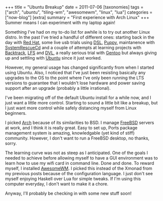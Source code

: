 +++
title = "Ubuntu Breakup"
date = 2011-07-06
[taxonomies]
tags = ["arch", "ubuntu", "tiling-wm", "awesomewm", "linux", "lua"]
categories = ["now-blog"]
[extra]
summary = "First experience with Arch Linux"
+++
Summer means I can experiment with my laptop again!

Something I've had on my to-do list for awhile is to try out another Linux distro. In the past I've tried a handful of different ones: starting back in the day with [Red Hat][redhat-linux], some live usb trials using [DSL][damn-small-linux], [Puppy][puppy-linux], maintanence with [SystemRescueCd][sysrescue] and a couple of attempts at learning projects with [Backtrack][backtrack-linux], [LFS][linux-from-scratch] and [DVL][damn-vulnerable-linux], a really serious trial with [Gentoo][gentoo] but always giving up and settling with [Ubuntu][ubuntu] since it just worked.

However, my general usage has changed significantly from when I started using Ubuntu. Also, I noticed that I've just been resisting basically any upgrades to the OS to the point where I've only been running the LTS versions to guarantee that I wouldn't lose hardware and power saving support after an upgrade (probably a little irrational).

I've been migrating off of the default Ubuntu install for a while now, and I just want a little more control. Starting to sound a little bit like a breakup, but I just want more control while safely distancing myself from Linux beginners.

I picked [Arch][arch-linux] because of its similarities to BSD. I manage [FreeBSD][freebsd] servers at work, and I think it is really great. Easy to set up, Ports package management system is amazing, knowledgable (yet kind of stiff) community. However, I don't want to run a FreeBSD desktop, no thanks, sorry.

The learning curve was not as steep as I anticipated. One of the goals I needed to achieve before allowing myself to have a GUI environment was to learn how to use my wifi card in command line. Done and done. To reward myself, I installed [AwesomeWM][awesome-wm]. I picked this instead of the Xmonad from my previous posts because of the configuration language. I just don't see myself enjoying Haskell over Lua for simple tweaks. If I'm using this computer everyday, I don't want to make it a chore.

Anyway, I'll probably be checking in with some new stuff soon!

[redhat-linux]: http://www.redhat.com
[damn-small-linux]: http://www.damnsmalllinux.org
[puppy-linux]: http://www.puppylinux.org
[sysrescue]: http://www.sysresccd.org/Main_Page
[backtrack-linux]: http://www.backtrack-linux.org
[linux-from-scratch]: http://www.linuxfromscratch.org
[damn-vulnerable-linux]: http://www.damnvulnerablelinux.org
[gentoo]: http://www.gentoo.org
[ubuntu]: http://www.ubuntu.com
[arch-linux]: http://archlinux.org
[freebsd]: http://www.freebsd.org
[awesome-wm]: http://awesome.naquadah.org

